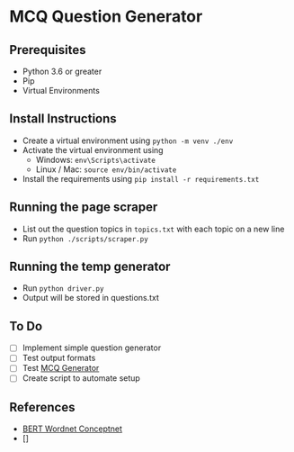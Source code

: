 # MCQ Question Generator

## Prerequisites

- Python 3.6 or greater
- Pip
- Virtual Environments

## Install Instructions

- Create a virtual environment using ```python -m venv ./env```
- Activate the virtual environment using
  - Windows: ```env\Scripts\activate```
  - Linux / Mac: ```source env/bin/activate```
- Install the requirements using ```pip install -r requirements.txt```

## Running the page scraper

- List out the question topics in `topics.txt` with each topic on a new line
- Run ```python ./scripts/scraper.py```

## Running the temp generator

- Run ```python driver.py```
- Output will be stored in questions.txt

## To Do

- [ ] Implement simple question generator
- [ ] Test output formats
- [ ] Test [MCQ Generator](https://github.com/KristiyanVachev/Question-Generation)
- [ ] Create script to automate setup

## References

- [BERT Wordnet Conceptnet](https://towardsdatascience.com/practical-ai-automatically-generate-multiple-choice-questions-mcqs-from-any-content-with-bert-2140d53a9bf5)
- []